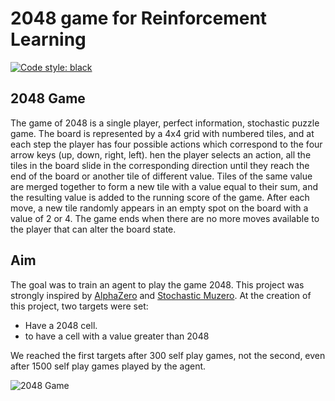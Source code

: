 # 2048 game for Reinforcement Learning

[![Code style: black](https://img.shields.io/badge/code%20style-black-000000.svg)](https://github.com/psf/black)

## 2048 Game
The game of 2048 is a single player, perfect information, stochastic puzzle game. The board is
represented by a 4x4 grid with numbered tiles, and at each step the player has four possible actions
which correspond to the four arrow keys (up, down, right, left). hen the player selects an action,
all the tiles in the board slide in the corresponding direction until they reach the end of the board or
another tile of different value. Tiles of the same value are merged together to form a new tile with a
value equal to their sum, and the resulting value is added to the running score of the game. After each
move, a new tile randomly appears in an empty spot on the board with a value of 2 or 4. The game
ends when there are no more moves available to the player that can alter the board state.

## Aim
The goal was to train an agent to play the game 2048. This project was strongly inspired by
[AlphaZero](https://arxiv.org/pdf/1712.01815v1.pdf) and [Stochastic Muzero](https://openreview.net/pdf?id=X6D9bAHhBQ1).
At the creation of this project, two targets were set:

* Have a 2048 cell.
* to have a cell with a value greater than 2048

We reached the first targets after 300 self play games, not the second, even after 1500 self play games
played by the agent.

![2048 Game](game_short.gif)